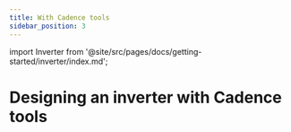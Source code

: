 ```yaml
---
title: With Cadence tools
sidebar_position: 3
---
```


import Inverter from '@site/src/pages/docs/getting-started/inverter/index.md';

# Designing an inverter with Cadence tools

<Inverter open={false} />
